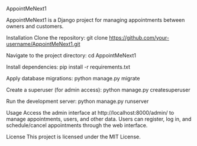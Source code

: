 AppointMeNext1

AppointMeNext1 is a Django project for managing appointments between owners and customers.

Installation
Clone the repository:
git clone https://github.com/your-username/AppointMeNext1.git


Navigate to the project directory:
cd AppointMeNext1

Install dependencies:
pip install -r requirements.txt

Apply database migrations:
python manage.py migrate

Create a superuser (for admin access):
python manage.py createsuperuser

Run the development server:
python manage.py runserver


Usage
Access the admin interface at http://localhost:8000/admin/ to manage appointments, users, and other data.
Users can register, log in, and schedule/cancel appointments through the web interface.


License
This project is licensed under the MIT License.
